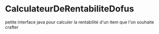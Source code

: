 # CalculateurDeRentabiliteDofus
petite interface java pour calculer la rentabilité d'un item que l'on souhaite crafter

